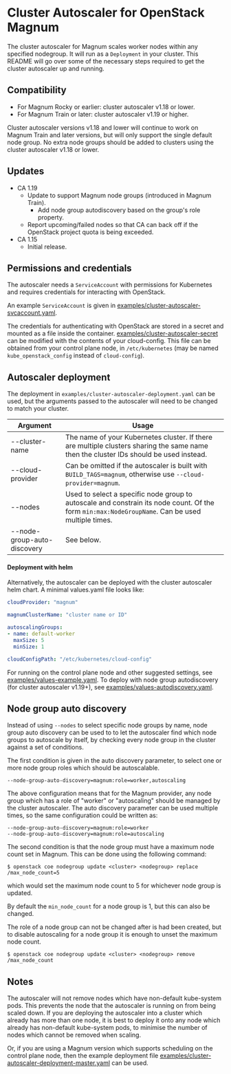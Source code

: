 # Cluster Autoscaler for OpenStack Magnum
The cluster autoscaler for Magnum scales worker nodes within any
specified nodegroup. It will run as a `Deployment` in your cluster.
This README will go over some of the necessary steps required to get
the cluster autoscaler up and running.

## Compatibility

* For Magnum Rocky or earlier: cluster autoscaler v1.18 or lower.
* For Magnum Train or later: cluster autoscaler v1.19 or higher.

Cluster autoscaler versions v1.18 and lower will continue to work on Magnum Train and later versions,
but will only support the single default node group. No extra node groups should be added to clusters
using the cluster autoscaler v1.18 or lower.

## Updates

* CA 1.19
  * Update to support Magnum node groups (introduced in Magnum Train).
    * Add node group autodiscovery based on the group's role property.
  * Report upcoming/failed nodes so that CA can back off if the OpenStack project quota is being exceeded.
* CA 1.15
  * Initial release.

## Permissions and credentials

The autoscaler needs a `ServiceAccount` with permissions for Kubernetes and
requires credentials for interacting with OpenStack.

An example `ServiceAccount` is given in [examples/cluster-autoscaler-svcaccount.yaml](examples/cluster-autoscaler-svcaccount.yaml).

The credentials for authenticating with OpenStack are stored in a secret and
mounted as a file inside the container. [examples/cluster-autoscaler-secret](examples/cluster-autoscaler-secret.yaml)
can be modified with the contents of your cloud-config. This file can be obtained from your control plane node,
in `/etc/kubernetes` (may be named `kube_openstack_config` instead of `cloud-config`).

## Autoscaler deployment

The deployment in `examples/cluster-autoscaler-deployment.yaml` can be used,
but the arguments passed to the autoscaler will need to be changed
to match your cluster.

| Argument                    | Usage                                                                                                                                            |
|-----------------------------|--------------------------------------------------------------------------------------------------------------------------------------------------|
| --cluster-name              | The name of your Kubernetes cluster. If there are multiple clusters sharing the same name then the cluster IDs should be used instead.           |
| --cloud-provider            | Can be omitted if the autoscaler is built with `BUILD_TAGS=magnum`, otherwise use `--cloud-provider=magnum`.                                     |
| --nodes                     | Used to select a specific node group to autoscale and constrain its node count. Of the form `min:max:NodeGroupName`. Can be used multiple times. |
| --node-group-auto-discovery | See below.                                                                                                                                       |

#### Deployment with helm

Alternatively, the autoscaler can be deployed with the cluster autoscaler helm chart.
A minimal values.yaml file looks like:

```yaml
cloudProvider: "magnum"

magnumClusterName: "cluster name or ID"

autoscalingGroups:
- name: default-worker
  maxSize: 5
  minSize: 1

cloudConfigPath: "/etc/kubernetes/cloud-config"
```

For running on the control plane node and other suggested settings, see
[examples/values-example.yaml](examples/values-example.yaml).
To deploy with node group autodiscovery (for cluster autoscaler v1.19+), see
[examples/values-autodiscovery.yaml](examples/values-autodiscovery.yaml).


## Node group auto discovery

Instead of using `--nodes` to select specific node groups by name,
node group auto discovery can be used to to let the autoscaler find which node groups
to autoscale by itself, by checking every node group in the cluster against a set of conditions.

The first condition is given in the auto discovery parameter,
to select one or more node group roles which should be autoscalable.

```
--node-group-auto-discovery=magnum:role=worker,autoscaling
```

The above configuration means that for the Magnum provider, any node group which
has a role of "worker" or "autoscaling" should be managed by the cluster autoscaler.
The auto discovery parameter can be used multiple times, so the same configuration could be written as:

```
--node-group-auto-discovery=magnum:role=worker
--node-group-auto-discovery=magnum:role=autoscaling
```

The second condition is that the node group must have a maximum node count set in Magnum.
This can be done using the following command:

```
$ openstack coe nodegroup update <cluster> <nodegroup> replace /max_node_count=5
```

which would set the maximum node count to 5 for whichever node group is updated.

By default the `min_node_count` for a node group is 1, but this can also be changed.

The role of a node group can not be changed after is had been created, but to disable autoscaling
for a node group it is enough to unset the maximum node count.

```
$ openstack coe nodegroup update <cluster> <nodegroup> remove /max_node_count
```

## Notes

The autoscaler will not remove nodes which have non-default kube-system pods.
This prevents the node that the autoscaler is running on from being scaled down.
If you are deploying the autoscaler into a cluster which already has more than one node,
it is best to deploy it onto any node which already has non-default kube-system pods,
to minimise the number of nodes which cannot be removed when scaling.

Or, if you are using a Magnum version which supports scheduling on the control plane node, then
the example deployment file
[examples/cluster-autoscaler-deployment-master.yaml](examples/cluster-autoscaler-deployment-control-plane.yaml)
can be used.
